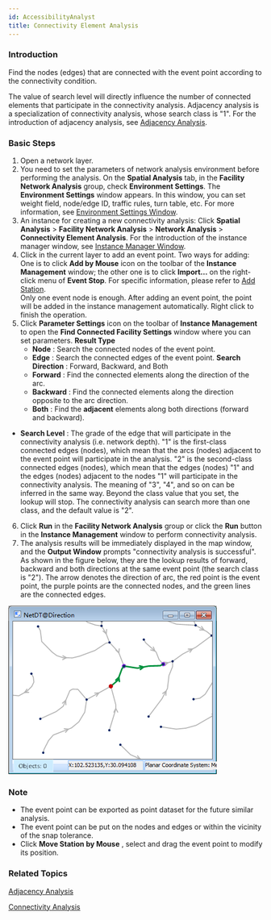 ```yaml
---
id: AccessibilityAnalyst
title: Connectivity Element Analysis
---
```

### Introduction

Find the nodes (edges) that are connected with the event point according to the connectivity condition.

The value of search level will directly influence the number of connected elements that participate in the connectivity analysis. Adjacency analysis is a specialization of connectivity analysis, whose search class is "1". For the introduction of adjacency analysis, see [Adjacency Analysis](AdjoinAnalyst).

### Basic Steps

1. Open a network layer.
2. You need to set the parameters of network analysis environment before performing the analysis. On the **Spatial Analysis** tab, in the **Facility Network Analysis** group, check **Environment Settings**. The **Environment Settings** window appears. In this window, you can set weight field, node/edge ID, traffic rules, turn table, etc. For more information, see [Environment Settings Window](NetAnalystEnvironmentWIN).
3. An instance for creating a new connectivity analysis: Click **Spatial Analysis** > **Facility Network Analysis** > **Network Analysis** > **Connectivity Element Analysis**. For the introduction of the instance manager window, see [Instance Manager Window](InstanceWIN).
4. Click in the current layer to add an event point. Two ways for adding: One is to click **Add by Mouse** icon on the toolbar of the **Instance Management** window; the other one is to click **Import...** on the right-click menu of **Event Stop**. For specific information, please refer to [Add Station](ImportLocations.htm). <br/>Only one event node is enough. After adding an event point, the point will be added in the instance management automatically. Right click to finish the operation.
5. Click **Parameter Settings** icon on the toolbar of **Instance Management** to open the **Find Connected Facility Settings** window where you can set parameters. 
**Result Type**
    * **Node** : Search the connected nodes of the event point.
    * **Edge** : Search the connected edges of the event point.
**Search Direction** : Forward, Backward, and Both
    * **Forward** : Find the connected elements along the direction of the arc.
    * **Backward** : Find the connected elements along the direction opposite to the arc direction.
    * **Both** : Find the **adjacent** elements along both directions (forward and backward).
  - **Search Level** : The grade of the edge that will participate in the connectivity analysis (i.e. network depth). "1" is the first-class connected edges (nodes), which mean that the arcs (nodes) adjacent to the event point will participate in the analysis. "2" is the second-class connected edges (nodes), which mean that the edges (nodes) "1" and the edges (nodes) adjacent to the nodes "1" will participate in the connectivity analysis. The meaning of "3", "4", and so on can be inferred in the same way. Beyond the class value that you set, the lookup will stop. The connectivity analysis can search more than one class, and the default value is "2".
6. Click **Run** in the **Facility Network Analysis** group or click the **Run** button in the **Instance Management** window to perform connectivity analysis.
7. The analysis results will be immediately displayed in the map window, and the **Output Window** prompts "connectivity analysis is successful". As shown in the figure below, they are the lookup results of forward, backward and both directions at the same event point (the search class is "2"). The arrow denotes the direction of arc, the red point is the event point, the purple points are the connected nodes, and the green lines are the connected edges.  

![](img/AccessForward.png)

### Note

* The event point can be exported as point dataset for the future similar analysis.
* The event point can be put on the nodes and edges or within the vicinity of the snap tolerance.
* Click **Move Station by Mouse** , select and drag the event point to modify its position.

### Related Topics

[Adjacency Analysis](AdjoinAnalyst)

[Connectivity Analysis](AccessibilityAnalyst)
